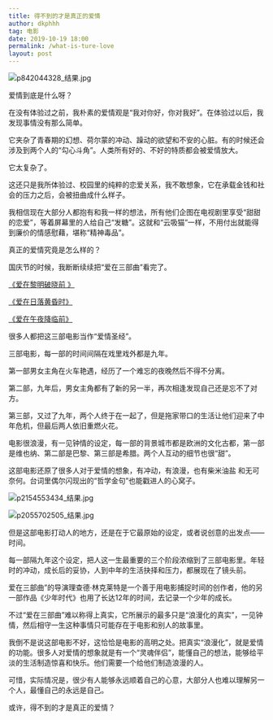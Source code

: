 ```yaml
---
title: 得不到的才是真正的爱情
author: dkphhh
tag: 电影
date: 2019-10-19 18:00
permalink: /what-is-ture-love
layout: post
---
```


![p842044328_结果.jpg](https://i.loli.net/2019/10/19/WYBcgEjFLufzIle.jpg)

爱情到底是什么呀？

在没有体验过之前，我朴素的爱情观是“我对你好，你对我好”。在体验过以后，我发现事情没有那么简单。

它夹杂了青春期的幻想、荷尔蒙的冲动、躁动的欲望和不安的心脏。有的时候还会涉及到两个人的“勾心斗角”。人类所有好的、不好的特质都会被爱情放大。

它太复杂了。

这还只是我所体验过、校园里的纯粹的恋爱关系，我不敢想象，它在承载金钱和社会的压力之后，会被扭曲成什么样子。

我相信现在大部分人都抱有和我一样的想法，所有他们企图在电视剧里享受“甜甜的恋爱”，等着屏幕里的人给自己“发糖”。这就和“云吸猫”一样，不用付出就能得到廉价的情感慰藉，堪称“精神毒品”。

真正的爱情究竟是怎么样的？

国庆节的时候，我断断续续把“爱在三部曲”看完了。

[《爱在黎明破晓前 》](https://movie.douban.com/subject/1296339/)

[《爱在日落黄昏时》](https://movie.douban.com/subject/1291990/)

[《爱在午夜降临前》](https://movie.douban.com/subject/10808442/)

很多人都把这三部电影当作“爱情圣经”。

三部电影，每一部的时间间隔在戏里戏外都是九年。

第一部男女主角在火车艳遇，经历了一个难忘的夜晚然后不得不分离。

第二部，九年后，男女主角都有了新的另一半，再次相逢发现自己还是忘不了对方。

第三部，又过了九年，两个人终于在一起了，但是拖家带口的生活让他们迎来了中年危机，但最后两人依旧重燃火花。

电影很浪漫，有一见钟情的设定，每一部的背景城市都是欧洲的文化古都，第一部是维也纳、第二部是巴黎、第三部是希腊。两个人互动的细节也很“甜”。

这部电影还原了很多人对于爱情的想象，有冲动，有浪漫，也有柴米油盐 和无可奈何。台词里偶尔闪现出的“哲学金句”也能戳进人的心窝子。

![p2154553434_结果.jpg](https://i.loli.net/2019/10/19/YjcoJ1VwIHM7BqX.jpg)

![p2055702505_结果.jpg](https://i.loli.net/2019/10/19/XnZ7CmDehPH9LNw.jpg)

但是这部电影打动人的地方，还是在于它最原始的设定，或者说创意的出发点——时间。

每一部隔九年这个设定，把人这一生最重要的三个阶段浓缩到了三部电影里。年轻时的冲动，成长后的妥协，人到中年的生活抉择和压力，都展现在了镜头前。

爱在三部曲”的导演理查德·林克莱特是一个善于用电影捕捉时间的创作者，他的另一部作品《少年时代》也用了长达12年的时间，去记录一个少年的成长。

不过“爱在三部曲”难以称得上真实，它所展示的最多只是“浪漫化的真实”，一见钟情，然后相守一生这种事情只可能存在于电影和别人的故事里。

我倒不是说这部电影不好，这恰恰是电影的高明之处。把真实“浪漫化”，就是爱情的功能。很多人对爱情的想象就是有一个“灵魂伴侣”，能懂自己的想法，能够给平淡的生活制造惊喜和快乐。他们需要一个给他们制造浪漫的人。

可惜，实际情况是，很少有人能够永远顺着自己的心意，大部分人也难以理解另一个人，最懂自己的永远是自己。

或许，得不到的才是真正的爱情？



